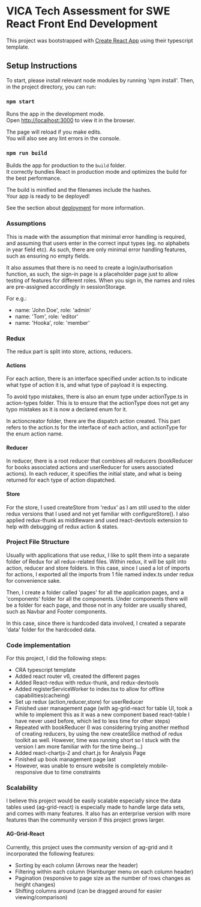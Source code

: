 # VICA Tech Assessment for SWE React Front End Development

This project was bootstrapped with [Create React App](https://github.com/facebook/create-react-app) using their typescript template.

## Setup Instructions

To start, please install relevant node modules by running 'npm install'. Then, in the project directory, you can run:

### `npm start`

Runs the app in the development mode.\
Open [http://localhost:3000](http://localhost:3000) to view it in the browser.

The page will reload if you make edits.\
You will also see any lint errors in the console.

### `npm run build`

Builds the app for production to the `build` folder.\
It correctly bundles React in production mode and optimizes the build for the best performance.

The build is minified and the filenames include the hashes.\
Your app is ready to be deployed!

See the section about [deployment](https://facebook.github.io/create-react-app/docs/deployment) for more information.

### Assumptions

This is made with the assumption that minimal error handling is required, and assuming that users enter in the correct input types (eg. no alphabets in year field etc). As such, there are only minimal
error handling features, such as ensuring no empty fields.

It also assumes that there is no need to create a login/authorisation function, as such, the sign-in page is a placeholder page just to allow testing of features for different roles. When you sign in,
the names and roles are pre-assigned accordingly in sessionStorage.

For e.g.:

-   name: 'John Doe', role: 'admin'
-   name: 'Tom', role: 'editor'
-   name: 'Hooka', role: 'member'

### Redux

The redux part is split into store, actions, reducers.

#### Actions

For each action, there is an interface specified under action.ts to indicate what type of action it is, and what type of payload it is expecting.

To avoid typo mistakes, there is also an enum type under actionType.ts in action-types folder. This is to ensure that the actionType does not get any typo mistakes as it is now a declared enum for it.

In actioncreator folder, there are the dispatch action created. This part refers to the action.ts for the interface of each action, and actionType for the enum action name.

#### Reducer

In reducer, there is a root reducer that combines all reducers (bookReducer for books associated actions and userReducer for users associated actions). In each reducer, it specifies the initial state,
and what is being returned for each type of action dispatched.

#### Store

For the store, I used createStore from 'redux' as I am still used to the older redux versions that I used and not yet familiar with configureStore(). I also applied redux-thunk as middleware and used
react-devtools extension to help with debugging of redux action & states.

### Project File Structure

Usually with applications that use redux, I like to split them into a separate folder of Redux for all redux-related files. Within redux, it will be split into action, reducer and store folders. In
this case, since I used a lot of imports for actions, I exported all the imports from 1 file named index.ts under redux for convenience sake.

Then, I create a folder called 'pages' for all the application pages, and a 'components' folder for all the components. Under components there will be a folder for each page, and those not in any
folder are usually shared, such as Navbar and Footer components.

In this case, since there is hardcoded data involved, I created a separate 'data' folder for the hardcoded data.

### Code implementation

For this project, I did the following steps:

-   CRA typescript template
-   Added react router v6, created the different pages
-   Added React-redux with redux-thunk, and redux-devtools
-   Added registerServiceWorker to index.tsx to allow for offline capabilities(cacheing)
-   Set up redux (action,reducer,store) for userReducer
-   Finished user management page (with ag-grid-react for table UI, took a while to implement this as it was a new component based react-table I have never used before, which led to less time for
    other steps)
-   Repeated with bookReducer (I was considering trying another method of creating reducers, by using the new createSlice method of redux toolkit as well. However, time was running short so I stuck
    with the version I am more familiar with for the time being...)
-   Added react-chartjs-2 and chart.js for Analysis Page
-   Finished up book management page last
-   However, was unable to ensure website is completely mobile-responsive due to time constraints

### Scalability

I believe this project would be easily scalable especially since the data tables used (ag-grid-react) is especially made to handle large data sets, and comes with many features. It also has an
enterprise version with more features than the community version if this project grows larger.

#### AG-Grid-React

Currently, this project uses the community version of ag-grid and it incorporated the following features:

-   Sorting by each column (Arrows near the header)
-   Filtering within each column (Hamburger menu on each column header)
-   Pagination (responsive to page size as the number of rows changes as height changes)
-   Shifting columns around (can be dragged around for easier viewing/comparison)
